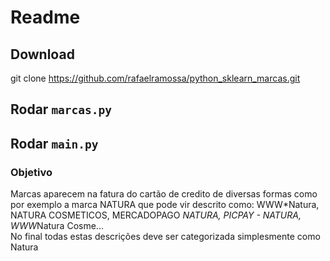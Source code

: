 # Readme

## Download
git clone https://github.com/rafaelramossa/python_sklearn_marcas.git

## Rodar `marcas.py`

## Rodar `main.py`

### Objetivo
Marcas aparecem na fatura do cartão de credito de diversas formas como por exemplo a marca NATURA que pode vir descrito como: WWW*Natura, NATURA COSMETICOS, MERCADOPAGO *NATURA, PICPAY - NATURA, WWW*Natura Cosme...
<br>
No final todas estas descrições deve ser categorizada simplesmente como Natura
